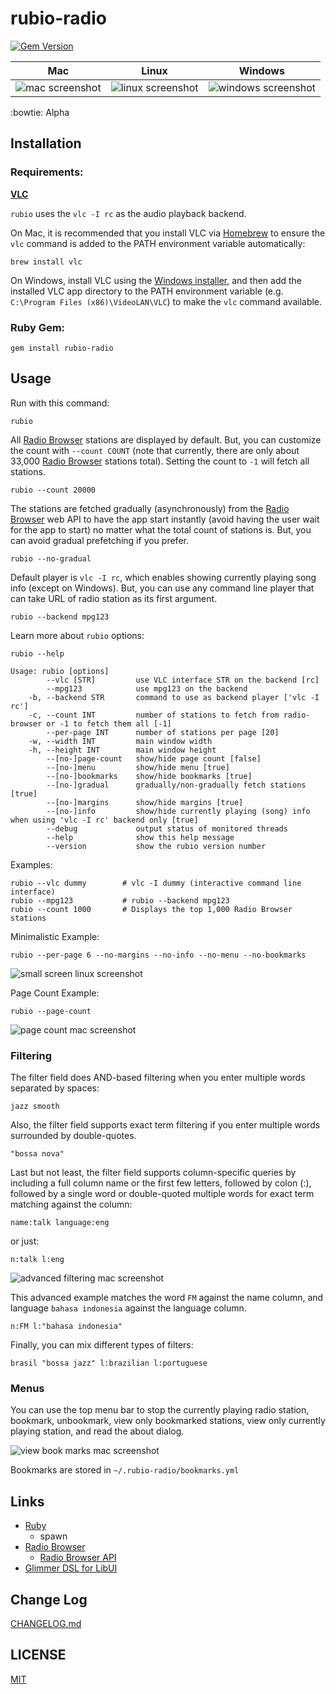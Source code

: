 # rubio-radio
[![Gem Version](https://badge.fury.io/rb/rubio-radio.svg)](https://badge.fury.io/rb/rubio-radio)

| Mac | Linux | Windows |
|:---:|:-----:|:-------:|
|![mac screenshot](screenshots/rubio-radio-mac.png)|![linux screenshot](screenshots/rubio-radio-linux.png)|![windows screenshot](screenshots/rubio-radio-windows.png)|

:bowtie: Alpha

## Installation

### Requirements:

**[VLC](https://github.com/videolan/vlc)**

`rubio` uses the `vlc -I rc` as the audio playback backend.

On Mac, it is recommended that you install VLC via [Homebrew](https://brew.sh/) to ensure the `vlc` command is added to the PATH environment variable automatically:

```
brew install vlc
```

On Windows, install VLC using the [Windows installer](https://www.videolan.org/vlc/download-windows.html), and then add the installed VLC app directory to the PATH environment variable (e.g. `C:\Program Files (x86)\VideoLAN\VLC`) to make the `vlc` command available.

### Ruby Gem:

```
gem install rubio-radio
```

## Usage

Run with this command:

```
rubio
```

All [Radio Browser](https://www.radio-browser.info/) stations are displayed by default. But, you can customize the count with `--count COUNT` (note that currently, there are only about 33,000 [Radio Browser](https://www.radio-browser.info/) stations total). Setting the count to `-1` will fetch all stations.

```
rubio --count 20000
```

The stations are fetched gradually (asynchronously) from the [Radio Browser](https://www.radio-browser.info/) web API to have the app start instantly (avoid having the user wait for the app to start) no matter what the total count of stations is. But, you can avoid gradual prefetching if you prefer.

```
rubio --no-gradual
```

Default player is `vlc -I rc`, which enables showing currently playing song info (except on Windows). But, you can use any command line player that can take URL of radio station as its first argument.

```
rubio --backend mpg123
```

Learn more about `rubio` options:

```
rubio --help
```

```
Usage: rubio [options]
        --vlc [STR]         use VLC interface STR on the backend [rc]
        --mpg123            use mpg123 on the backend
    -b, --backend STR       command to use as backend player ['vlc -I rc']
    -c, --count INT         number of stations to fetch from radio-browser or -1 to fetch them all [-1]
        --per-page INT      number of stations per page [20]
    -w, --width INT         main window width
    -h, --height INT        main window height
        --[no-]page-count   show/hide page count [false]
        --[no-]menu         show/hide menu [true]
        --[no-]bookmarks    show/hide bookmarks [true]
        --[no-]gradual      gradually/non-gradually fetch stations [true]
        --[no-]margins      show/hide margins [true]
        --[no-]info         show/hide currently playing (song) info when using 'vlc -I rc' backend only [true]
        --debug             output status of monitored threads
        --help              show this help message
        --version           show the rubio version number
```

Examples:

```
rubio --vlc dummy        # vlc -I dummy (interactive command line interface)
rubio --mpg123           # rubio --backend mpg123
rubio --count 1000       # Displays the top 1,000 Radio Browser stations
```

Minimalistic Example:

```
rubio --per-page 6 --no-margins --no-info --no-menu --no-bookmarks
```

![small screen linux screenshot](screenshots/rubio-radio-linux-example-small.png)

Page Count Example:

```
rubio --page-count
```

![page count mac screenshot](screenshots/rubio-radio-mac-example-page-count.png)

### Filtering

The filter field does AND-based filtering when you enter multiple words separated by spaces:

```
jazz smooth
```

Also, the filter field supports exact term filtering if you enter multiple words surrounded by double-quotes.

```
"bossa nova"
```

Last but not least, the filter field supports column-specific queries by including a full column name or the first few letters, followed by colon (:), followed by a single word or double-quoted multiple words for exact term matching against the column:

```
name:talk language:eng
```

or just:

```
n:talk l:eng
```

![advanced filtering mac screenshot](screenshots/rubio-radio-mac-example-advanced-filtering.png)

This advanced example matches the word `FM` against the name column, and language `bahasa indonesia` against the language column.

```
n:FM l:"bahasa indonesia"
```

Finally, you can mix different types of filters:

```
brasil "bossa jazz" l:brazilian l:portuguese
```

### Menus

You can use the top menu bar to stop the currently playing radio station, bookmark, unbookmark, view only bookmarked stations, view only currently playing station, and read the about dialog.

![view book marks mac screenshot](screenshots/rubio-radio-mac-example-view-bookmarks.png)

Bookmarks are stored in `~/.rubio-radio/bookmarks.yml`

## Links

* [Ruby](https://github.com/ruby/ruby)
  * spawn
* [Radio Browser](https://www.radio-browser.info/)
  * [Radio Browser API](https://de1.api.radio-browser.info/)
* [Glimmer DSL for LibUI](https://github.com/AndyObtiva/glimmer-dsl-libui)

## Change Log

[CHANGELOG.md](CHANGELOG.md)

## LICENSE

[MIT](LICENSE.txt)
